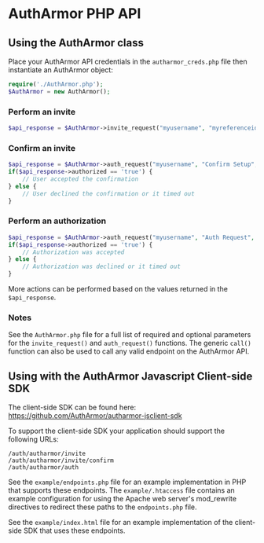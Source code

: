 # AuthArmor PHP API

## Using the AuthArmor class

Place your AuthArmor API credentials in the `autharmor_creds.php` file then instantiate an AuthArmor object:

```php
require('./AuthArmor.php');
$AuthArmor = new AuthArmor();
```

### Perform an invite

```php
$api_response = $AuthArmor->invite_request("myusername", "myreferenceid");
```

### Confirm an invite

```php
$api_response = $AuthArmor->auth_request("myusername", "Confirm Setup", "Please confirm setup for MySiteName");
if($api_response->authorized == 'true') {
    // User accepted the confirmation
} else {
    // User declined the confirmation or it timed out
}
```

### Perform an authorization

```php
$api_response = $AuthArmor->auth_request("myusername", "Auth Request", "Requesting authorization for MySiteName");
if($api_response->authorized == 'true') {
    // Authorization was accepted
} else {
    // Authorization was declined or it timed out
}
```

More actions can be performed based on the values returned in the `$api_response`.

### Notes

See the `AuthArmor.php` file for a full list of required and optional parameters for the `invite_request()` and `auth_request()` functions. The generic `call()` function can also be used to call any valid endpoint on the AuthArmor API.

## Using with the AuthArmor Javascript Client-side SDK

The client-side SDK can be found here:
https://github.com/AuthArmor/autharmor-jsclient-sdk

To support the client-side SDK your application should support the following URLs:

```
/auth/autharmor/invite
/auth/autharmor/invite/confirm
/auth/autharmor/auth
```

See the `example/endpoints.php` file for an example implementation in PHP that supports these endpoints. The `example/.htaccess` file contains an example configuration for using the Apache web server's mod_rewrite directives to redirect these paths to the `endpoints.php` file.

See the `example/index.html` file for an example implementation of the client-side SDK that uses these endpoints.

